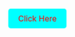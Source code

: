 <a href="https://example.com" style="display: inline-block; padding: 10px 20px; font-size: 16px; color: red; background-color: #00ffff; border-radius: 5px; text-align: center; text-decoration: none;">Click Here</a>
